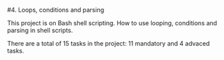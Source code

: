 #4. Loops, conditions and parsing

This project is on Bash shell scripting.
How to use looping, conditions and parsing in shell scripts.

There are a total of 15 tasks in the project:
11 mandatory and 4 advaced tasks.



